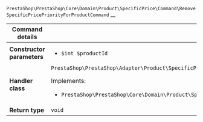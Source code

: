 `PrestaShop\PrestaShop\Core\Domain\Product\SpecificPrice\Command\RemoveSpecificPricePriorityForProductCommand`
__

| Command details            |    |
| -------------------------- | -- |
| **Constructor parameters** | <ul> <li>`$int $productId`</li> </ul> |
| **Handler class**          | `PrestaShop\PrestaShop\Adapter\Product\SpecificPrice\CommandHandler\RemoveSpecificPricePriorityForProductHandler`  <p> Implements: </p> <ul>  <li>`PrestaShop\PrestaShop\Core\Domain\Product\SpecificPrice\CommandHandler\RemoveSpecificPricePriorityForProductHandlerInterface`</li>  |
| **Return type** |  `void`  |
